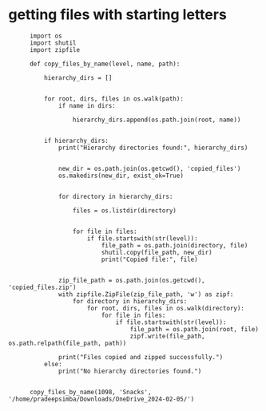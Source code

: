 # getting files with starting letters


          import os
          import shutil
          import zipfile
          
          def copy_files_by_name(level, name, path):
              
              hierarchy_dirs = []
          
              
              for root, dirs, files in os.walk(path):
                  if name in dirs:
                  
                      hierarchy_dirs.append(os.path.join(root, name))
          
              
              if hierarchy_dirs:
                  print("Hierarchy directories found:", hierarchy_dirs)
                  
                  
                  new_dir = os.path.join(os.getcwd(), 'copied_files')
                  os.makedirs(new_dir, exist_ok=True)
                  
                  
                  for directory in hierarchy_dirs:
                   
                      files = os.listdir(directory)
                      
                     
                      for file in files:
                          if file.startswith(str(level)):
                              file_path = os.path.join(directory, file)
                              shutil.copy(file_path, new_dir)
                              print("Copied file:", file)  
                      
                  
                  zip_file_path = os.path.join(os.getcwd(), 'copied_files.zip')
                  with zipfile.ZipFile(zip_file_path, 'w') as zipf:
                      for directory in hierarchy_dirs:
                          for root, dirs, files in os.walk(directory):
                              for file in files:
                                  if file.startswith(str(level)):
                                      file_path = os.path.join(root, file)
                                      zipf.write(file_path, os.path.relpath(file_path, path))
                      
                  print("Files copied and zipped successfully.")
              else:
                  print("No hierarchy directories found.")
          
          
          copy_files_by_name(1098, 'Snacks', '/home/pradeepsimba/Downloads/OneDrive_2024-02-05/')
